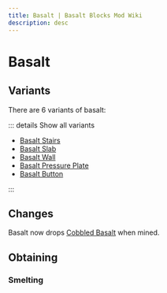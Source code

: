 ```yaml
---
title: Basalt | Basalt Blocks Mod Wiki
description: desc
---
```


# Basalt

<InvSlot id="minecraft:basalt" />

## Variants

There are 6 variants of basalt:

::: details Show all variants

- [Basalt Stairs](./Basalt_Stairs.md)
- [Basalt Slab](./Basalt_Slab.md)
- [Basalt Wall](./Basalt_Wall.md)
- [Basalt Pressure Plate](./Basalt_Pressure_Plate.md)
- [Basalt Button](./Basalt_Button.md)

:::

## Changes

Basalt now drops [Cobbled Basalt](./Cobbled_Basalt.md) when mined.

## Obtaining

### Smelting

<SmeltingRecipe
input="basaltblocks:cobbled_basalt"
output="minecraft:basalt"
fuel="coal"/>
